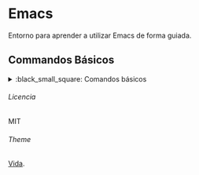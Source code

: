 # Emacs #

Entorno para aprender a utilizar Emacs de forma guiada.

## Commandos Básicos
</summary>
<details>
<summary>:black_small_square: Comandos básicos</summary>

Commands | Descriptions
--- | ---
<kbd>Ctrl</kbd> | Control
<kbd>M</kbd> | Alt
<kbd>S</kbd> | Shift
<kbd>Ctrl</kbd> - <kbd>g</kbd> | Limpiar secuencia
<kbd>Ctrl</kbd> - <kbd>0</kbd> | Borra ventana activa
<kbd>Ctrl</kbd> - <kbd>1</kbd> | Borra todas las ventanas menos la activa
<kbd>Ctrl</kbd> - <kbd>2</kbd> | Divide horizontalmente dos ventana
<kbd>Ctrl</kbd> - <kbd>o</kbd> | Lleva el cursor a la próxima ventana 
<kbd>Ctrl</kbd> - <kbd>x</kbd> - <kbd>k</kbd> | Cierra buffer
</details>

###### Licencia ######

MIT

###### Theme ###### 
[Vida](http://syaning.com/vida/).
